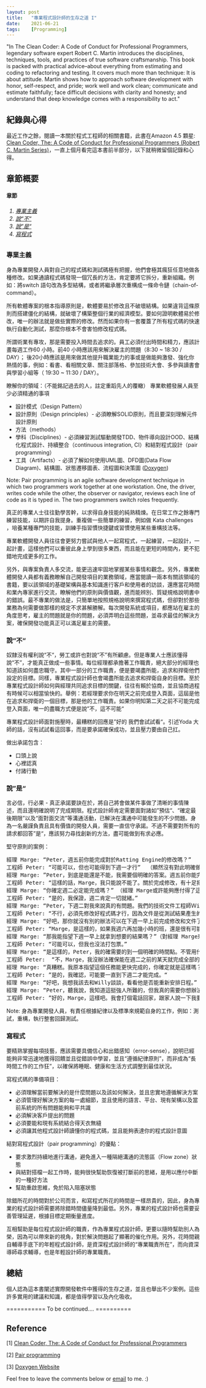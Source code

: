 ```yaml
---
layout: post
title:   "專業程式設計師的生存之道 I"
date:    2021-06-21
tags:    [Programming]
---
```


"In The Clean Coder: A Code of Conduct for Professional Programmers, legendary software expert Robert C. Martin introduces the disciplines, techniques, tools, and practices of true software craftsmanship. This book is packed with practical advice–about everything from estimating and coding to refactoring and testing. It covers much more than technique: It is about attitude. Martin shows how to approach software development with honor, self-respect, and pride; work well and work clean; communicate and estimate faithfully; face difficult decisions with clarity and honesty; and understand that deep knowledge comes with a responsibility to act."

## 紀錄與心得

最近工作之餘，閱讀一本關於程式工程師的相關書籍，此書在Amazon 4.5 顆星: [Clean Coder, The: A Code of Conduct for Professional Programmers (Robert C. Martin Series)](https://www.amazon.com/Clean-Coder-Conduct-Professional-Programmers-ebook/dp/B0050JLC9Y)，一直上個月看完這本書前半部分，以下就稍微留個記錄和心得。

## 章節概要

<h4><a name="TableContent"></a>章節</h4>
<h6><ol>
    <li><a href="#專業主義">專業主義</a></li>
    <li><a href="#說不">說“不“</a></li>
    <li><a href="#說是">說”是“</a></li>
    <li><a href="#寫程式">寫程式</a></li>
</ol></h6>

### <a name="專業主義">專業主義</a>

身為專業開發人員對自己的程式碼和測試碼極有把握，他們會極其瘋狂任意地做各種修改。如果通讀程式碼發現一個冗長的方法，肯定要將它拆分，重新組織。例如：將switch 語句改為多型結構，或者將繼承層次重構成一條命令鏈（chain-of-command）。

所有軟體專案的根本指導原則是，軟體要易於修改且不破壞結構。如果違背這條原則而搭建僵化的結構，就破壞了構築整個行業的經濟模型。要如何證明軟體易於修改，唯一的辦法就是做些實際的修改。然而如果你有一套覆蓋了所有程式碼的快速執行自動化測試，那麼你根本不會害怕修改程式碼。

所謂術業有專攻，那是需要投入時間去追求的。員工必須付出時間和精力，應該計畫每週工作60 小時。前40 小時應該用來解決雇主的問題（8:30 ~ 18:30 / DAY）；
後20小時應該是用來做其他提升職業能力的事或是做能夠激發、強化你熱情的事，例如：看書、看相關文章、關注部落格、參加技術大會、多參與讀書會與學習小組等（ 19:30 ~ 11:30 / DAY）。

瞭解你的領域：（不能銘記過去的人，註定重蹈先人的覆轍）
專業軟體發展人員至少必須精通的事項
- 設計模式（Design Pattern）
- 設計原則（Design principles）- 必須瞭解SOLID原則，而且要深刻理解元件設計原則
- 方法（methods）
- 學科（Disciplines）- 必須練習測試驅動開發TDD、物件導向設計OOD、結構化程式設計、持續整合（continuous integration, CI）和結對程式設計（pair programming）
- 工具（Artifacts）- 必須了解如何使用UML圖、DFD圖(Data Flow Diagram)、結構圖、狀態遷移圖表、流程圖和決策圖 ([Doxygen][doxygen])

Note: Pair programming is an agile software development technique in which two programmers work together at one workstation. One, the driver, writes code while the other, the observer or navigator, reviews each line of code as it is typed in. The two programmers switch roles frequently.

真正的專業人士往往勤學苦幹，以求得自身技能的純熟精煉。在日常工作之餘專門練習技能，以期許自我提身。重複做一些簡單的練習，例如做 Kata challenges ，培養某種專門的技能，訓練手指習慣快捷鍵或習慣使用某些重構技法等。

專業軟體開發人員往往會更努力嘗試與他人一起寫程式，一起練習，一起設計，一起計畫，這樣他們可以重彼此身上學到很多東西，而且能在更短的時間內，更不犯錯地完成更多的工作。

另外，與專案負責人多交流，能更迅速牢固地掌握某些事情和觀念。另外，專業軟體開發人員都有義務瞭解自己開發項目的業務領域，應當閱讀一兩本有關該領域的書籍，要以該領域的基礎架構與基本知識進行客戶和使用者的訪談，還應當花時間和業內專家進行交流，瞭解他們的原則與價值觀，進而能辨別、質疑規格說明書中的錯誤。最不專業的做法是，只簡單地按照規格說明來撰寫程式碼，但卻對於那些業務為何需要做那樣的規定不求甚解勝解。每次開發系統或項目，都應站在雇主的角度思考，雇主的問題就是你的問題，必須弄明白這些問題，並尋求最佳的解決方案，確保開發功能真正可以滿足雇主的需要。

### <a name="說不">說“不“</a>

奴隸沒有權利說“不“，勞工或許也對說“不”有所顧慮。但是專業人士應該懂得說“不”，才能真正做成一些事情。每位經理都承擔著工作職責，絕大部分的經理也知道該如何盡忠職守。其中一部分的工作職責，便是要竭盡所能，追求和捍衛他們設定的目標。同樣，專業程式設計師也會竭盡所能去追求和捍衛自身的目標。至於專業程式設計師如何與經理共同追求目標的關鍵，往往有賴於協商，並且協商過程有時候可以相當愉快的。舉例：若經理要求你在明天之前完成登入頁面，這屆是他在追求和捍衛的一個目標，那是他的工作職責。如果你明知第二天之前不可能完成登入頁面，唯一的盡職方式便是說”不，這不可能“

專業程式設計師面對施壓時，最糟糕的回應是”好的 我們會試試看“。引述Yoda 大師的話，沒有試試看這回事，而是要承諾確保成功，並且壓力要由自己扛。

做出承諾包含：
- 口頭上說
- 心裡認真
- 付諸行動

### <a name="說是">說”是“</a>

言必信，行必果 - 真正承諾要訣在於，將自己將會做某件事做了清晰的事情陳述，而且還明確說明了完成期限。程式設計師肯定需要面對諸如”預估“、“確定最後期限”以及“面對面交流”等溝通活動，已解決在溝通中可能發生的不少問題。身為一名嚴謹負責且具有價值的開發人員，需要一直信守承諾。不過不需要對所有的請求都回答”是“，應該努力尋找創新的方法，盡可能做到有求必應。

堅守原則的案例：
<pre>
經理 Marge: “Peter，週五前你能完成對於Ratting Engine的修改嗎？”
工程師 Peter: “可能可以，但也可能得到下週一才行”  （顯然沒有對此明確做出）
經理 Marge: ”Peter，到底是能還是不能，我需要個明確的答案。週五前你能完成對Ratting Engine的修改嗎？”
工程師 Peter: “這樣的話，Marge，我只能說不能了。關於完成修改，有十足把握的時間點，我估計最快得到下週二。” （措辭更為誠實，清楚地向經理 Marge表達了自己的不確定感）
經理 Marge: “你確定週二必定能完成嗎？” （經理 Marge或許能夠應付得了這種不確定，但也可能無法接受）
工程師 Peter: “是的，我保證，週二肯定一切就緒。”
經理 Marge: “Peter，下週二對我來說真的有問題。我們的技術文件工程師Ｗill下週一可以投入專案。他需要五天時間完成使用者手冊，如果週一早上拿不到Ratting Engine的文件，那他也就沒辦法照預定時間完成手冊了。你先把文件寫好嗎？”
工程師 Peter: “不行，必須先修改好程式碼才行，因為文件是從測試結果產生的。”
經理 Marge: “好吧，那你就沒有別的辦法可以在下週一早上前完成修改和文件了嗎？”
工程師 Peter: “Marge，是這樣的，如果我週六再加幾小時的班，還是很有可能可以在下週一早上前完成全部工作的。”
經理 Marge: “那我能指望下週一早上就拿到想要的結果嗎？”（對經理 Marge來說，這樣的回答可能還是不夠理想）
工程師 Peter: “可能可以，但我也沒法打包票。”
經理 Marge: “是這樣的，Peter，我的確需要的到一個明確的時間點。不管用什麼方式，你能確保下週一早上之前搞定一切嗎？”
工程師 Peter:  “不，Marge，我沒辦法確保能在週二之前的某天就完成全部的工作。如果這樣把你的進度表弄亂了，我也只能說抱歉，我們面對的實際情況就是這樣。”
經理 Marge: “真糟糕。我原本指望這個任務能更快完成的，你確定就是這樣嗎？“
工程師 Peter: ”是的，我確認，可能要一直到下週二才能完成。“
經理 Marge: “好吧，我想我該去和Willy談談，看看他是否能重新安排日程。”
經理 Marge: “Peter，聽我說，我知道這挺強人所難的，但我真的需要你想辦法在下週一早上之前能完成這些任務。這真的至關重要。你能再想想其他什麼辦法嗎？”
工程師 Peter: ”好的，Marge，這樣吧。我會打個電話回家，跟家人說一下我要加班。如果他們沒意見，我能保證在週一早上之前完成任務。甚至下週一早上我還會過來公司看看，確保Willy這邊一切順利。不過之後我就會回家休息，直到週三才會回來上班。你看這樣行嗎。“
</pre>

Note: 身為專業開發人員，有責任根據紀律以及標準來規範自身的工作，例如：測試，重構，執行整套回歸測試。

### <a name="寫程式">寫程式</a>

要精熟掌握每項技藝，應該需要具備信心和出錯感知（error-sense），說明已經能夠非常迅速地獲得回饋並且從錯誤中學習，並且“遵循紀律原則”，而非成為“長時間工作的工作狂”，以確保將睡眠、健康和生活方式調整到最佳狀況。

寫程式碼的準備項目：
- 必須理解當前要解決的是什麼問題以及該如何解決，並且忠實地遵循解決方案
- 必須管理好解決方案的每一處細節，並且使用的語言、平台、現有架構以及當前系統的所有問題能夠和平共識
- 必須解決客戶提出的問題
- 必須要能和現有系統結合得天衣無縫
- 必須讓其他程式設計師讀懂你的程式碼，並且能夠表達你的程式設計意圖

結對寫程式設計（pair programming）的優點：
- 要求激烈持續地進行溝通，避免進入一種隔絕溝通的流態區（Flow zone）狀態
- 與結對搭檔一起工作時，能夠很快幫助恢復被打斷前的思緒，是用以應付中斷的一種好方法
- 幫助重啟思維，免於陷入阻塞狀態

除錯所花的時間對於公司而言，和寫程式所花的時間是一樣昂貴的，因此，身為專業的程式設計師需要將除錯時間儘量降到最低。另外，專業的程式設計師也需要妥善管理延遲，根據目標定期衡量進度。

互相幫助是每位程式設計師的職責，作為專業程式設計師，更要以隨時幫助別人為榮，因為可以帶來新的視角，對於解決問題起了顯著的催化作用。另外，花時間親自輔導手底下的年輕程式設計師，是資深程式設計師的“專業職責所在”，而向資深導師尋求輔導，也是年輕設計師的專業職責。

## 總結
個人認為這本書闡述實際開發軟件中獲得的生存之道，並且也舉出不少案例。這些許多實用的建議和知識，都是值得學習以及內化吸收。

=========== To be continued…. ==========

## Reference ##

[1] [Clean Coder, The: A Code of Conduct for Professional Programmers](https://www.amazon.com/Clean-Coder-Conduct-Professional-Programmers-ebook/dp/B0050JLC9Y)

[2] [Pair programming](https://en.wikipedia.org/wiki/Pair_programming)

[3] [Doxygen Website](https://www.doxygen.nl/index.html)

[doxygen]:https://www.doxygen.nl/index.html "https://www.doxygen.nl/index.html"

<p>Feel free to leave the comments below or <a href="mailto:qazqazqaz850@gmail.com">email</a> to me. :)
